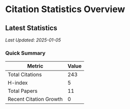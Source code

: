 # Citation Statistics Overview

## Latest Statistics
*Last Updated: 2025-01-05*

### Quick Summary
| Metric | Value |
| ------ | ----- |
| Total Citations | 243 |
| H-index | 5 |
| Total Papers | 11 |
| Recent Citation Growth | 0 |